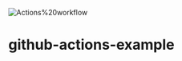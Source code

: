 ![Actions%20workflow](https://github.com/actions/hello-world/workflows/Actions%20workflow/badge.svg)

# github-actions-example
